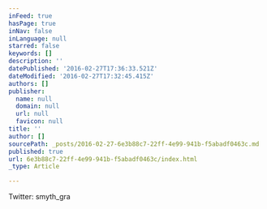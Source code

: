 ```yaml
---
inFeed: true
hasPage: true
inNav: false
inLanguage: null
starred: false
keywords: []
description: ''
datePublished: '2016-02-27T17:36:33.521Z'
dateModified: '2016-02-27T17:32:45.415Z'
authors: []
publisher:
  name: null
  domain: null
  url: null
  favicon: null
title: ''
author: []
sourcePath: _posts/2016-02-27-6e3b88c7-22ff-4e99-941b-f5abadf0463c.md
published: true
url: 6e3b88c7-22ff-4e99-941b-f5abadf0463c/index.html
_type: Article

---
```

Twitter: smyth\_gra